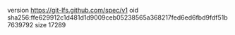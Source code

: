 version https://git-lfs.github.com/spec/v1
oid sha256:ffe629912c1d481d1d9009ceb05238565a368217fed6ed6fbd9fdf51b7639792
size 17289
